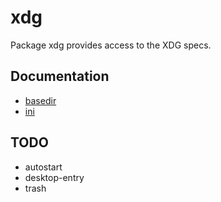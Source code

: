 xdg
===

Package xdg provides access to the XDG specs.

Documentation
-------------

* [basedir](https://godoc.org/github.com/rkoesters/xdg/basedir)
* [ini](https://godoc.org/github.com/rkoesters/xdg/ini)

TODO
----

- autostart
- desktop-entry
- trash
